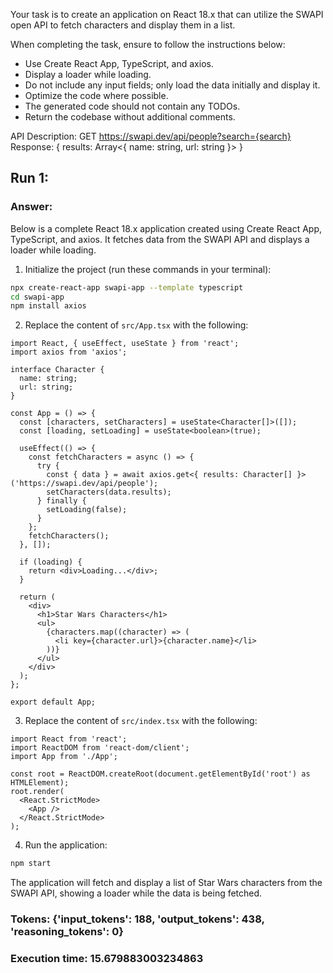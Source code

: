 Your task is to create an application on React 18.x that can utilize the SWAPI open API to fetch characters and display them in a list.

When completing the task, ensure to follow the instructions below:
- Use Create React App, TypeScript, and axios.
- Display a loader while loading.
- Do not include any input fields; only load the data initially and display it.
- Optimize the code where possible.
- The generated code should not contain any TODOs.
- Return the codebase without additional comments.

API Description:
GET https://swapi.dev/api/people?search={search}
Response:
{ results: Array<{ name: string, url: string }> }

## Run 1:
### Answer:
Below is a complete React 18.x application created using Create React App, TypeScript, and axios. It fetches data from the SWAPI API and displays a loader while loading.

1. Initialize the project (run these commands in your terminal):

```bash
npx create-react-app swapi-app --template typescript
cd swapi-app
npm install axios
```

2. Replace the content of `src/App.tsx` with the following:

```tsx
import React, { useEffect, useState } from 'react';
import axios from 'axios';

interface Character {
  name: string;
  url: string;
}

const App = () => {
  const [characters, setCharacters] = useState<Character[]>([]);
  const [loading, setLoading] = useState<boolean>(true);

  useEffect(() => {
    const fetchCharacters = async () => {
      try {
        const { data } = await axios.get<{ results: Character[] }>('https://swapi.dev/api/people');
        setCharacters(data.results);
      } finally {
        setLoading(false);
      }
    };
    fetchCharacters();
  }, []);

  if (loading) {
    return <div>Loading...</div>;
  }

  return (
    <div>
      <h1>Star Wars Characters</h1>
      <ul>
        {characters.map((character) => (
          <li key={character.url}>{character.name}</li>
        ))}
      </ul>
    </div>
  );
};

export default App;
```

3. Replace the content of `src/index.tsx` with the following:

```tsx
import React from 'react';
import ReactDOM from 'react-dom/client';
import App from './App';

const root = ReactDOM.createRoot(document.getElementById('root') as HTMLElement);
root.render(
  <React.StrictMode>
    <App />
  </React.StrictMode>
);
```

4. Run the application:

```bash
npm start
```

The application will fetch and display a list of Star Wars characters from the SWAPI API, showing a loader while the data is being fetched.

### Tokens: {'input_tokens': 188, 'output_tokens': 438, 'reasoning_tokens': 0}
### Execution time: 15.679883003234863
